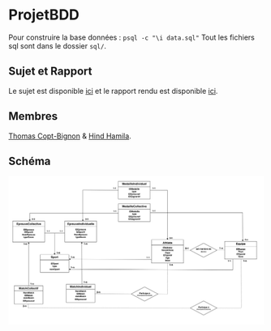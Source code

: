 

# ProjetBDD

Pour construire la base données : `psql -c "\i data.sql"`
Tout les fichiers sql sont dans le dossier `sql/`. 

## Sujet et Rapport

Le sujet est disponible [ici](https://github.com/totocptbgn/ProjetBDD/blob/master/docs/SujetProjet.pdf) et le rapport rendu est disponible [ici](https://github.com/totocptbgn/ProjetBDD/blob/master/docs/RapportProjetBDD3.pdf).

## Membres

[Thomas Copt-Bignon](https://github.com/totocptbgn/) & [Hind Hamila](https://github.com/hindhamila/).

## Schéma

![Schéma](https://github.com/totocptbgn/ProjetBDD/blob/master/docs/Schema_E-R.png)

